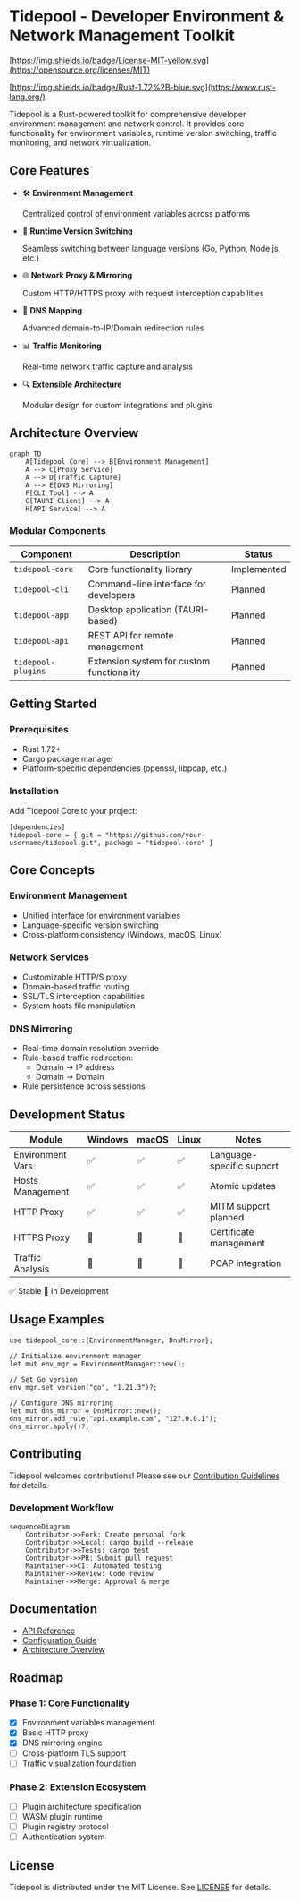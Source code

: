 # Tidepool - Developer Environment & Network Management Toolkit

[https://img.shields.io/badge/License-MIT-yellow.svg](https://opensource.org/licenses/MIT)

[https://img.shields.io/badge/Rust-1.72%2B-blue.svg](https://www.rust-lang.org/)

Tidepool is a Rust-powered toolkit for comprehensive developer environment management and network control. It provides core functionality for environment variables, runtime version switching, traffic monitoring, and network virtualization.

## Core Features

* 🛠️ **Environment Management**

  Centralized control of environment variables across platforms
* 🔄 **Runtime Version Switching**

  Seamless switching between language versions (Go, Python, Node.js, etc.)
* 🌐 **Network Proxy & Mirroring**

  Custom HTTP/HTTPS proxy with request interception capabilities
* 📡 **DNS Mapping**

  Advanced domain-to-IP/Domain redirection rules
* 📊 **Traffic Monitoring**

  Real-time network traffic capture and analysis
* 🔍 **Extensible Architecture**

  Modular design for custom integrations and plugins

## Architecture Overview

```
graph TD
    A[Tidepool Core] --> B[Environment Management]
    A --> C[Proxy Service]
    A --> D[Traffic Capture]
    A --> E[DNS Mirroring]
    F[CLI Tool] --> A
    G[TAURI Client] --> A
    H[API Service] --> A
```

### Modular Components

| Component            | Description                               | Status      |
| -------------------- | ----------------------------------------- | ----------- |
| `tidepool-core`    | Core functionality library                | Implemented |
| `tidepool-cli`     | Command-line interface for developers     | Planned     |
| `tidepool-app`     | Desktop application (TAURI-based)         | Planned     |
| `tidepool-api`     | REST API for remote management            | Planned     |
| `tidepool-plugins` | Extension system for custom functionality | Planned     |

## Getting Started

### Prerequisites

* Rust 1.72+
* Cargo package manager
* Platform-specific dependencies (openssl, libpcap, etc.)

### Installation

Add Tidepool Core to your project:

```
[dependencies]
tidepool-core = { git = "https://github.com/your-username/tidepool.git", package = "tidepool-core" }
```

## Core Concepts

### Environment Management

* Unified interface for environment variables
* Language-specific version switching
* Cross-platform consistency (Windows, macOS, Linux)

### Network Services

* Customizable HTTP/S proxy
* Domain-based traffic routing
* SSL/TLS interception capabilities
* System hosts file manipulation

### DNS Mirroring

* Real-time domain resolution override
* Rule-based traffic redirection:
  * Domain → IP address
  * Domain → Domain
* Rule persistence across sessions

## Development Status

| Module           | Windows | macOS | Linux | Notes                     |
| ---------------- | ------- | ----- | ----- | ------------------------- |
| Environment Vars | ✅      | ✅    | ✅    | Language-specific support |
| Hosts Management | ✅      | ✅    | ✅    | Atomic updates            |
| HTTP Proxy       | ✅      | ✅    | ✅    | MITM support planned      |
| HTTPS Proxy      | 🔶      | 🔶    | 🔶    | Certificate management    |
| Traffic Analysis | 🔶      | 🔶    | 🔶    | PCAP integration          |

✅ Stable  🔶 In Development

## Usage Examples

```
use tidepool_core::{EnvironmentManager, DnsMirror};

// Initialize environment manager
let mut env_mgr = EnvironmentManager::new();

// Set Go version
env_mgr.set_version("go", "1.21.3")?;

// Configure DNS mirroring
let mut dns_mirror = DnsMirror::new();
dns_mirror.add_rule("api.example.com", "127.0.0.1");
dns_mirror.apply()?;
```

## Contributing

Tidepool welcomes contributions! Please see our [Contribution Guidelines](https://tencent.yuanbao/CONTRIBUTING.md) for details.

### Development Workflow

```
sequenceDiagram
    Contributor->>Fork: Create personal fork
    Contributor->>Local: cargo build --release
    Contributor->>Tests: cargo test
    Contributor->>PR: Submit pull request
    Maintainer->>CI: Automated testing
    Maintainer->>Review: Code review
    Maintainer->>Merge: Approval & merge
```

## Documentation

* [API Reference](https://tencent.yuanbao/docs/API.md)
* [Configuration Guide](https://tencent.yuanbao/docs/CONFIGURATION.md)
* [Architecture Overview](https://tencent.yuanbao/docs/ARCHITECTURE.md)

## Roadmap

### Phase 1: Core Functionality

* [X] Environment variables management
* [X] Basic HTTP proxy
* [X] DNS mirroring engine
* [ ] Cross-platform TLS support
* [ ] Traffic visualization foundation

### Phase 2: Extension Ecosystem

* [ ] Plugin architecture specification
* [ ] WASM plugin runtime
* [ ] Plugin registry protocol
* [ ] Authentication system

## License

Tidepool is distributed under the MIT License. See [LICENSE](https://tencent.yuanbao/LICENSE) for details.
